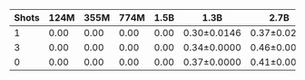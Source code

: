 |   Shots |   124M |   355M |   774M |   1.5B | 1.3B        | 2.7B        | 6B          |
|---------|--------|--------|--------|--------|-------------|-------------|-------------|
|       1 |   0.00 |   0.00 |   0.00 |   0.00 | 0.30±0.0146 | 0.37±0.0282 | 0.50±0.0231 |
|       3 |   0.00 |   0.00 |   0.00 |   0.00 | 0.34±0.0000 | 0.46±0.0000 | 0.55±0.0000 |
|       0 |   0.00 |   0.00 |   0.00 |   0.00 | 0.37±0.0000 | 0.41±0.0000 | 0.47±0.0000 |